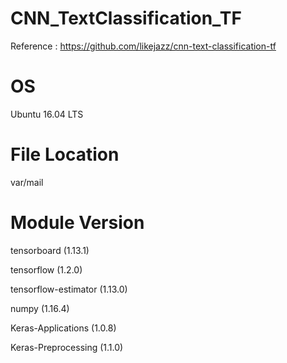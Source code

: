 # CNN_TextClassification_TF

Reference : https://github.com/likejazz/cnn-text-classification-tf

# OS 
Ubuntu 16.04 LTS

# File Location 
var/mail

# Module Version
tensorboard (1.13.1) 

tensorflow (1.2.0) 

tensorflow-estimator (1.13.0) 

numpy (1.16.4) 

Keras-Applications (1.0.8) 

Keras-Preprocessing (1.1.0)
